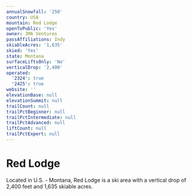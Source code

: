 ```yaml
---
annualSnowfall: '250'
country: USA
mountain: Red Lodge
openToPublic: 'Yes'
owner: JMA Ventures
passAffiliations: Indy
skiableAcres: '1,635'
skied: 'Yes'
state: Montana
surfaceLiftsOnly: 'No'
verticalDrop: '2,400'
operated:
  '2324': true
  '2425': true
website: ''
elevationBase: null
elevationSummit: null
trailCount: null
trailPctBeginner: null
trailPctIntermediate: null
trailPctAdvanced: null
liftCount: null
trailPctExpert: null
---
```



# Red Lodge

Located in U.S. - Montana, Red Lodge is a ski area with a vertical drop of 2,400 feet and 1,635 skiable acres.

